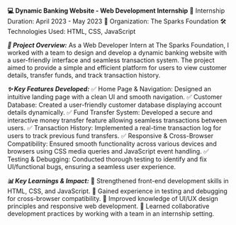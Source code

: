 **💻 Dynamic Banking Website - Web Development Internship**
📅 Internship Duration: April 2023 - May 2023
🏢 Organization: The Sparks Foundation
🛠 Technologies Used: HTML, CSS, JavaScript

**_📌 Project Overview:_**
As a Web Developer Intern at The Sparks Foundation, I worked with a team to design and develop a dynamic banking website with a user-friendly interface and seamless transaction system. The project aimed to provide a simple and efficient platform for users to view customer details, transfer funds, and track transaction history.

**_✨ Key Features Developed:_**
✅ Home Page & Navigation: Designed an intuitive landing page with a clean UI and smooth navigation.
✅ Customer Database: Created a user-friendly customer database displaying account details dynamically.
✅ Fund Transfer System: Developed a secure and interactive money transfer feature allowing seamless transactions between users.
✅ Transaction History: Implemented a real-time transaction log for users to track previous fund transfers.
✅ Responsive & Cross-Browser Compatibility: Ensured smooth functionality across various devices and browsers using CSS media queries and JavaScript event handling.
✅ Testing & Debugging: Conducted thorough testing to identify and fix UI/functional bugs, ensuring a seamless user experience.

**_📊 Key Learnings & Impact:_**
🔹 Strengthened front-end development skills in HTML, CSS, and JavaScript.
🔹 Gained experience in testing and debugging for cross-browser compatibility.
🔹 Improved knowledge of UI/UX design principles and responsive web development.
🔹 Learned collaborative development practices by working with a team in an internship setting.

